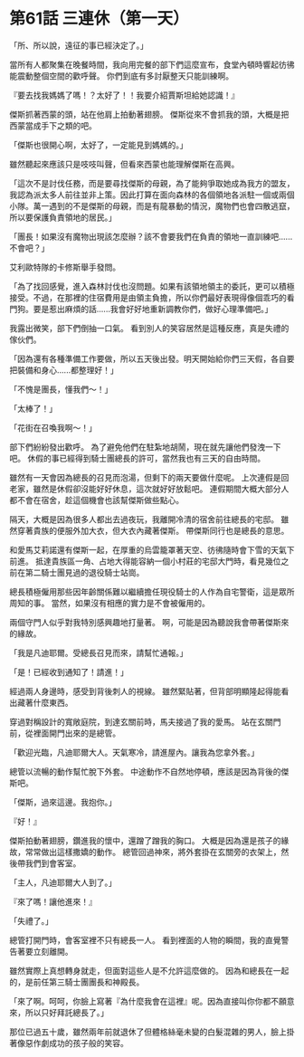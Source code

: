 # 第61話 三連休（第一天）

「所、所以說，遠征的事已經決定了。」

當所有人都聚集在晚餐時間，我向用完餐的部下們這麼宣布，食堂內頓時響起彷彿能震動整個空間的歡呼聲。
你們到底有多討厭整天只能訓練啊。

『要去找我媽媽了嗎！？太好了！！我要介紹賈斯坦給她認識！』

傑斯抓著西蒙的頭，站在他肩上拍動著翅膀。
傑斯從來不會抓我的頭，大概是把西蒙當成手下之類的吧。

「傑斯也很開心啊，太好了，一定能見到媽媽的。」

雖然聽起來應該只是吱吱叫聲，但看來西蒙也能理解傑斯在高興。

「這次不是討伐任務，而是要尋找傑斯的母親，為了能夠爭取她成為我方的盟友，我認為派太多人前往並非上策。因此打算在面向森林的各個領地各派駐一個或兩個小隊。萬一遇到的不是傑斯的母親，而是有龍暴動的情況，魔物們也會四散逃竄，所以要保護負責領地的居民。」

「團長！如果沒有魔物出現該怎麼辦？該不會要我們在負責的領地一直訓練吧......不會吧？」

艾利歐特隊的卡修斯舉手發問。

「為了找回感覺，進入森林討伐也沒問題。如果有該領地領主的委託，更可以積極接受。不過，在那裡的住宿費用是由領主負擔，所以你們最好表現得像個乖巧的看門狗。要是惹出麻煩的話......我會好好地重新調教你們，做好心理準備吧。」

我露出微笑，部下們倒抽一口氣。
看到別人的笑容居然是這種反應，真是失禮的傢伙們。

「因為還有各種準備工作要做，所以五天後出發。明天開始給你們三天假，各自要把裝備和身心......都整理好！」

「不愧是團長，懂我們～！」

「太棒了！」

「花街在召喚我啊～！」

部下們紛紛發出歡呼。
為了避免他們在駐紮地胡鬧，現在就先讓他們發洩一下吧。
休假的事已經得到騎士團總長的許可，當然我也有三天的自由時間。

雖然有一天會因為總長的召見而泡湯，但剩下的兩天要做什麼呢。
上次連假是回老家，雖然是休假卻沒能好好休息，這次就好好放鬆吧。
連假期間大概大部分人都不會在宿舍，趁這個機會也該幫傑斯做些點心。

隔天，大概是因為很多人都出去過夜玩，我離開冷清的宿舍前往總長的宅邸。
雖然穿著貴族的便服外加大衣，但大衣內藏著傑斯。
帶傑斯同行也是總長的意思。

和愛馬艾莉諾還有傑斯一起，在厚重的烏雲籠罩著天空、彷彿隨時會下雪的天氣下前進。
抵達貴族區一角、占地大得能容納一個小村莊的宅邸大門時，看見幾位之前在第二騎士團見過的退役騎士站崗。

總長積極僱用那些因年齡關係難以繼續擔任現役騎士的人作為自宅警衛，這是眾所周知的事。
當然，如果沒有相應的實力是不會被僱用的。

兩個守門人似乎對我特別感興趣地打量著。
啊，可能是因為聽說我會帶著傑斯來的緣故。

「我是凡迪耶爾。受總長召見而來，請幫忙通報。」

「是！已經收到通知了！請進！」

經過兩人身邊時，感受到背後刺人的視線。
雖然緊貼著，但背部明顯隆起得能看出藏著什麼東西。

穿過對稱設計的寬敞庭院，到達玄關前時，馬夫接過了我的愛馬。
站在玄關門前，從裡面開門出來的是總管。

「歡迎光臨，凡迪耶爾大人。天氣寒冷，請進屋內。讓我為您拿外套。」

總管以流暢的動作幫忙脫下外套。
中途動作不自然地停頓，應該是因為背後的傑斯吧。

「傑斯，過來這邊。我抱你。」

『好！』

傑斯拍動著翅膀，鑽進我的懷中，還蹭了蹭我的胸口。
大概是因為還是孩子的緣故，常常做出這樣撒嬌的動作。
總管回過神來，將外套掛在玄關旁的衣架上，然後帶我們到會客室。

「主人，凡迪耶爾大人到了。」

『來了嗎！讓他進來！』

「失禮了。」

總管打開門時，會客室裡不只有總長一人。
看到裡面的人物的瞬間，我的直覺警告著要立刻離開。

雖然實際上真想轉身就走，但面對這些人是不允許這麼做的。
因為和總長在一起的，是前任第三騎士團團長和神殿長。

「來了啊。呵呵，你臉上寫著『為什麼我會在這裡』呢。因為直接叫你你都不願意來，所以只好拜託總長了。」

那位已過五十歲，雖然兩年前就退休了但體格絲毫未變的白髮混雜的男人，臉上掛著像惡作劇成功的孩子般的笑容。
